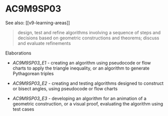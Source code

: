 
# AC9M9SP03 

See also: [[v9-learning-areas]]

> design, test and refine algorithms involving a sequence of steps and decisions based on geometric constructions and theorems; discuss and evaluate refinements

Elaborations


- _AC9M9SP03_E1_ - creating an algorithm using pseudocode or flow charts to apply the triangle inequality, or an algorithm to generate Pythagorean triples

- _AC9M9SP03_E2_ - creating and testing algorithms designed to construct or bisect angles, using pseudocode or flow charts

- _AC9M9SP03_E3_ - developing an algorithm for an animation of a geometric construction, or a visual proof, evaluating the algorithm using test cases
